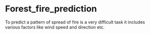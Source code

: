 # Forest_fire_prediction
To predict a pattern of spread of fire is a very difficult task it includes various factors like wind speed and direction etc. 
